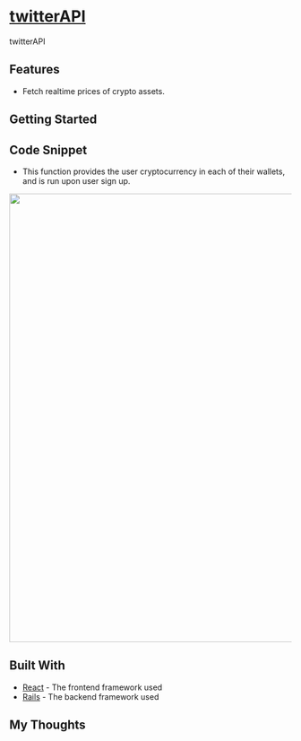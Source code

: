 # [twitterAPI](http://www.thecoinface.com)

twitterAPI

## Features

* Fetch realtime prices of crypto assets.

## Getting Started

## Code Snippet
* This function provides the user cryptocurrency in each of their wallets, and is run upon user sign up.

<p align="center"><img src="https://i.imgur.com/9uUBlSM.png" width="800px" /></p>

## Built With

* [React](https://reactjs.org/docs/getting-started.html) - The frontend framework used
* [Rails](https://guides.rubyonrails.org/) - The backend framework used

## My Thoughts
